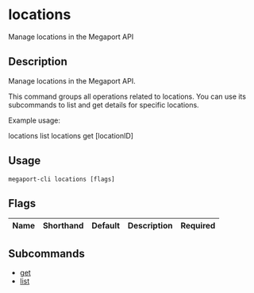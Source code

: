 # locations

Manage locations in the Megaport API

## Description

Manage locations in the Megaport API.

This command groups all operations related to locations. You can use its subcommands to list and get details for specific locations.

Example usage:

locations list
locations get [locationID]



## Usage

```
megaport-cli locations [flags]
```







## Flags

| Name | Shorthand | Default | Description | Required |
|------|-----------|---------|-------------|----------|


## Subcommands

* [get](megaport-cli_locations_get.md)
* [list](megaport-cli_locations_list.md)

